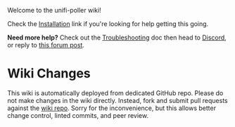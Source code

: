 Welcome to the unifi-poller wiki!

Check the [Installation](Installation) link if you're looking for help getting this going.

**Need more help?** Check out the [Troubleshooting](Troubleshooting) doc then
head to [Discord](https://discord.gg/KnyKYt2), or reply to
[this forum post](https://community.ubnt.com/t5/UniFi-Wireless/Unifi-Poller-Store-Unifi-Controller-Metrics-in-InfluxDB-without/td-p/2811951).

# Wiki Changes

This wiki is automatically deployed from dedicated GitHub repo. Please do not make changes in the wiki directly.
Instead, fork and submit pull requests against the [wiki repo](https://github.com/unifi-poller/wiki).
Sorry for the inconvenience, but this allows better change control, linted commits, and peer review.

